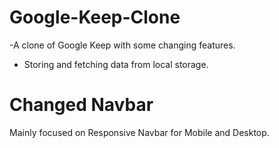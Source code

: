 # Google-Keep-Clone
-A clone of Google Keep with some changing features.

- Storing and fetching data from local storage.

# Changed Navbar 
Mainly focused on Responsive Navbar for Mobile and Desktop.

